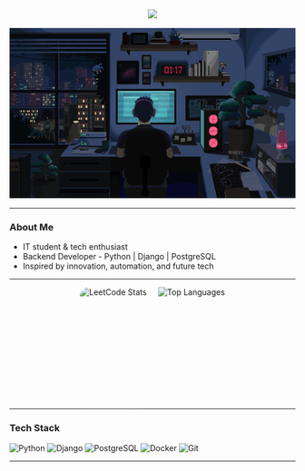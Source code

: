 <div align="center">
  <img src="https://capsule-render.vercel.app/api?type=waving&color=gradient&height=300&section=header&text=Hey,%20I'm%20Zhanibek&fontSize=60"/>
</div>


<p align="center">
  <img src="https://github.com/Zhan1bek/Zhan1bek/blob/main/banner.gif" width="600" height="300" alt="banner"/>
</p>

---

###  About Me

-  IT student & tech enthusiast
-  Backend Developer - Python | Django | PostgreSQL
-  Inspired by innovation, automation, and future tech


---

<div align="center" style="display: flex; justify-content: center; flex-wrap: wrap; gap: 20px;">
  <img src="https://leetcard.jacoblin.cool/Zhan1bek?theme=dark&font=Fira+Code&ext=heatmap" height="200" alt="LeetCode Stats" style="border-radius: 15px; box-shadow: 0 40px 100px rgba(255, 255, 255, 0.1);" />
  <img src="https://github-readme-stats.vercel.app/api/top-langs/?username=Zhan1bek&layout=compact&theme=radical" height="200" alt="Top Languages" /> 
</div>

---


### Tech Stack
<p align="left">
  <img src="https://cdn.jsdelivr.net/gh/devicons/devicon/icons/python/python-original.svg" height="40" alt="Python"/>
  <img src="https://cdn.jsdelivr.net/gh/devicons/devicon/icons/django/django-plain.svg" height="40" alt="Django"/>
  <img src="https://cdn.jsdelivr.net/gh/devicons/devicon/icons/postgresql/postgresql-original.svg" height="40" alt="PostgreSQL"/>
  <img src="https://cdn.jsdelivr.net/gh/devicons/devicon/icons/docker/docker-original.svg" height="40" alt="Docker"/>
  <img src="https://cdn.jsdelivr.net/gh/devicons/devicon/icons/git/git-original.svg" height="40" alt="Git"/>
</p>

---
